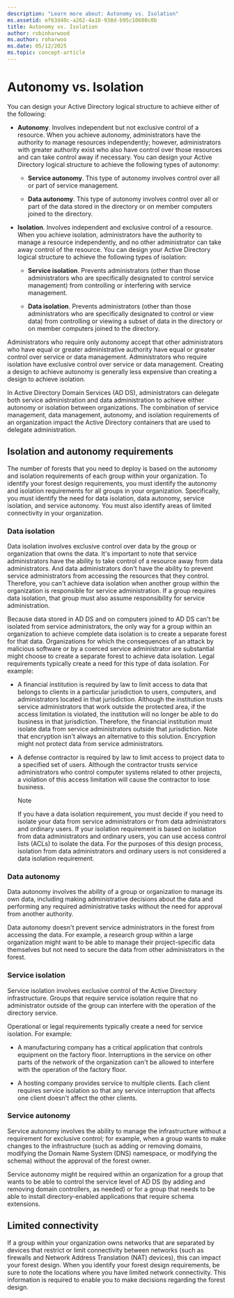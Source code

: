 ```yaml
---
description: "Learn more about: Autonomy vs. Isolation"
ms.assetid: ef63d40c-a262-4a18-938d-b95c10680c0b
title: Autonomy vs. Isolation
author: robinharwood
ms.author: roharwoo
ms.date: 05/12/2025
ms.topic: concept-article
---
```


# Autonomy vs. Isolation

You can design your Active Directory logical structure to achieve either of the following:

-   **Autonomy**. Involves independent but not exclusive control of a resource. When you achieve autonomy, administrators have the authority to manage resources independently; however, administrators with greater authority exist who also have control over those resources and can take control away if necessary. You can design your Active Directory logical structure to achieve the following types of autonomy:

    -   **Service autonomy**. This type of autonomy involves control over all or part of service management.

    -   **Data autonomy**. This type of autonomy involves control over all or part of the data stored in the directory or on member computers joined to the directory.

-   **Isolation**. Involves independent and exclusive control of a resource. When you achieve isolation, administrators have the authority to manage a resource independently, and no other administrator can take away control of the resource. You can design your Active Directory logical structure to achieve the following types of isolation:

    -   **Service isolation**. Prevents administrators (other than those administrators who are specifically designated to control service management) from controlling or interfering with service management.

    -   **Data isolation**. Prevents administrators (other than those administrators who are specifically designated to control or view data) from controlling or viewing a subset of data in the directory or on member computers joined to the directory.

Administrators who require only autonomy accept that other administrators who have equal or greater administrative authority have equal or greater control over service or data management. Administrators who require isolation have exclusive control over service or data management. Creating a design to achieve autonomy is generally less expensive than creating a design to achieve isolation.

In Active Directory Domain Services (AD DS), administrators can delegate both service administration and data administration to achieve either autonomy or isolation between organizations. The combination of service management, data management, autonomy, and isolation requirements of an organization impact the Active Directory containers that are used to delegate administration.

## Isolation and autonomy requirements
The number of forests that you need to deploy is based on the autonomy and isolation requirements of each group within your organization. To identify your forest design requirements, you must identify the autonomy and isolation requirements for all groups in your organization. Specifically, you must identify the need for data isolation, data autonomy, service isolation, and service autonomy. You must also identify areas of limited connectivity in your organization.

### Data isolation
Data isolation involves exclusive control over data by the group or organization that owns the data. It's important to note that service administrators have the ability to take control of a resource away from data administrators. And data administrators don't have the ability to prevent service administrators from accessing the resources that they control. Therefore, you can't achieve data isolation when another group within the organization is responsible for service administration. If a group requires data isolation, that group must also assume responsibility for service administration.

Because data stored in AD DS and on computers joined to AD DS can't be isolated from service administrators, the only way for a group within an organization to achieve complete data isolation is to create a separate forest for that data. Organizations for which the consequences of an attack by malicious software or by a coerced service administrator are substantial might choose to create a separate forest to achieve data isolation. Legal requirements typically create a need for this type of data isolation. For example:

-   A financial institution is required by law to limit access to data that belongs to clients in a particular jurisdiction to users, computers, and administrators located in that jurisdiction. Although the institution trusts service administrators that work outside the protected area, if the access limitation is violated, the institution will no longer be able to do business in that jurisdiction. Therefore, the financial institution must isolate data from service administrators outside that jurisdiction. Note that encryption isn't always an alternative to this solution. Encryption might not protect data from service administrators.

-   A defense contractor is required by law to limit access to project data to a specified set of users. Although the contractor trusts service administrators who control computer systems related to other projects, a violation of this access limitation will cause the contractor to lose business.

    > [!NOTE]
    > If you have a data isolation requirement, you must decide if you need to isolate your data from service administrators or from data administrators and ordinary users. If your isolation requirement is based on isolation from data administrators and ordinary users, you can use access control lists (ACLs) to isolate the data. For the purposes of this design process, isolation from data administrators and ordinary users is not considered a data isolation requirement.

### Data autonomy
Data autonomy involves the ability of a group or organization to manage its own data, including making administrative decisions about the data and performing any required administrative tasks without the need for approval from another authority.

Data autonomy doesn't prevent service administrators in the forest from accessing the data. For example, a research group within a large organization might want to be able to manage their project-specific data themselves but not need to secure the data from other administrators in the forest.

### Service isolation
Service isolation involves exclusive control of the Active Directory infrastructure. Groups that require service isolation require that no administrator outside of the group can interfere with the operation of the directory service.

Operational or legal requirements typically create a need for service isolation. For example:

-   A manufacturing company has a critical application that controls equipment on the factory floor. Interruptions in the service on other parts of the network of the organization can't be allowed to interfere with the operation of the factory floor.

-   A hosting company provides service to multiple clients. Each client requires service isolation so that any service interruption that affects one client doesn't affect the other clients.

### Service autonomy
Service autonomy involves the ability to manage the infrastructure without a requirement for exclusive control; for example, when a group wants to make changes to the infrastructure (such as adding or removing domains, modifying the Domain Name System (DNS) namespace, or modifying the schema) without the approval of the forest owner.

Service autonomy might be required within an organization for a group that wants to be able to control the service level of AD DS (by adding and removing domain controllers, as needed) or for a group that needs to be able to install directory-enabled applications that require schema extensions.

## Limited connectivity
If a group within your organization owns networks that are separated by devices that restrict or limit connectivity between networks (such as firewalls and Network Address Translation (NAT) devices), this can impact your forest design. When you identify your forest design requirements, be sure to note the locations where you have limited network connectivity. This information is required to enable you to make decisions regarding the forest design.



